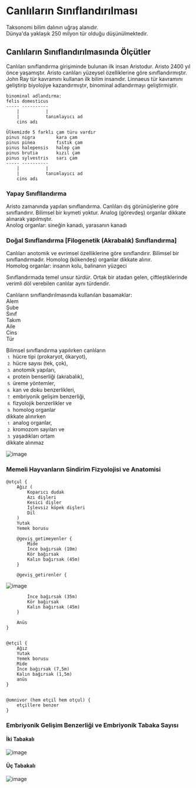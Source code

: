 # Canlıların Sınıflandırılması
Taksonomi bilim dalının uğraş alanıdır.\
Dünya'da yaklaşık 250 milyon tür olduğu düşünülmektedir.

## Canlıların Sınıflandırılmasında Ölçütler
Canlıları sınıflandırma girişiminde bulunan ilk insan Aristodur. Aristo 2400 yıl önce yaşamıştır. Aristo canlıları yüzeysel özelliklerine göre sınıflandırmıştır.\
John Ray tür kavramını kullanan ilk bilim insanıdır. Linnaeus tür kavramını geliştirip biyolojiye kazandırmıştır, binominal adlandırmayı geliştirmiştir.
```
binominal adlandırma:
felis domesticus
----- ----------
    |          |
    |          tanımlayıcı ad
    cins adı

Ülkemizde 5 farklı çam türu vardır
pinus nigra        kara çam
pinus pinea        fıstık çam
pinus halepensis   halep çam
pinus brutia       kızıl çam
pinus sylvestris   sarı çam
----- ----------
    |          |
    |          tanımlayıcı ad
    cins adı
```

### Yapay Sınıfllandırma
Aristo zamanında yapılan sınıflandırma. Canlıları dış görünüşlerine göre sınıflandırır. Bilimsel bir kıymeti yoktur. Analog (görevdeş) organlar dikkate alınarak yapılmıştır.\
Anolog organlar: sineğin kanadı, yarasanın kanadı

### Doğal Sınıflandırma \[Filogenetik (Akrabalık) Sınıflandırma\]
Canlıları anotomik ve evrimsel özelliklerine göre sınıflandırır. Bilimsel bir sınıflandırmadır. Homolog (kökendeş) organlar dikkate alınır.\
Homolog organlar: insanın kolu, balinanın yüzgeci

Sınıflandırmada temel unsur *türdür*. Ortak bir atadan gelen, çiftleştiklerinde verimli döl verebilen canlılar aynı türdendir.

Canlıların sınıflandırılmasında kullanılan basamaklar:\
Alem\
Şube\
Sınıf\
Takım\
Aile\
Cins\
Tür

Bilimsel sınıflandırma yapılırken canlıların\
⒈  hücre tipi (prokaryot, ökaryot),\
⒉  hücre sayısı (tek, çok),\
⒊  anotomik yapıları,\
⒋  protein benserliği (akrabalık),\
⒌  üreme yöntemler,\
⒍  kan ve doku benzerlikleri,\
⒎  embriyonik gelişim benzerliği,\
⒏  fizyolojik benzerlikler ve\
⒐  homolog organlar\
dikkate alınırken  
⒈  analog organlar,\
⒉  kromozom sayıları ve\
⒊  yaşadıkları ortam\
dikkate alınmaz

![image](img/vücut-simetrileri.svg)

### Memeli Hayvanların Sindirim Fizyolojisi ve Anatomisi
```
@otçul {
    Ağız (
        Koparıcı dudak
        Azı dişleri
        Kesici dişler
        İşlevsiz köpek dişleri
        Dil
    )
    Yutak
    Yemek borusu

    @geviş_getimeyenler {
        Mide
        İnce bağırsak (10m)
        Kör bağırsak
        Kalın bağırsak (45m)
    }
    
    @geviş_getirenler {
```
![image](img/inekte-mide.svg)
```
        İnce bağırsak (35m)
        Kör bağırsak
        Kalın bağırsak (45m)
    }

    Anüs
}


@etçil {
    Ağız
    Yutak
    Yemek borusu
    Mide
    İnce bağırsak (7,5m)
    Kalın bağırsak (1,5m)
    anüs
}


@omnivor (hem etçil hem otçul) {
    etçillere benzer
}
```

### Embriyonik Gelişim Benzerliği ve Embriyonik Tabaka Sayısı
#### İki Tabakalı
![image](img/iki-tabakalı-canlılar.svg)

#### Üç Tabakalı
![image](img/üç-tabakalı-canlılar.svg)
